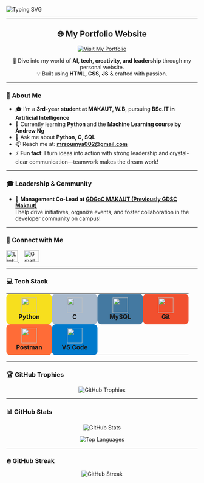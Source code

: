 <!-- Typing Animation -->
<p align="left">
  <img src="https://readme-typing-svg.demolab.com?font=Fira+Code&size=26&duration=3000&pause=1000&color=00C4FF&width=600&lines=Hi+%F0%9F%91%8B%2C+I'm+Soumyadeep+Mukherjee;AI+Enthusiast+%7C+Student+%7C+Tech+Geek" alt="Typing SVG" />
</p>

---

<h2 align="center">🌐 My Portfolio Website</h2>

<p align="center">
  <a href="https://soumyadeeep-mukherjee.github.io/My-Portfolio/" target="_blank">
    <img src="https://img.shields.io/badge/Visit%20Now-Portfolio-blue?style=for-the-badge&logo=github" alt="Visit My Portfolio" />
  </a>
</p>

<p align="center">
  🚀 Dive into my world of <strong>AI, tech, creativity, and leadership</strong> through my personal website.<br>
  💡 Built using <strong>HTML, CSS, JS</strong> & crafted with passion.
</p>

<p align="center">
  <a href="https://soumyadeeep-mukherjee.github.io/My-Portfolio/" target="_blank">

  </a>
</p>

---

### 🚀 About Me

- 🎓 I’m a **3rd-year student at MAKAUT, W.B**, pursuing **BSc.IT in Artificial Intelligence**
- 🌱 Currently learning **Python** and the **Machine Learning course by Andrew Ng**
- 💬 Ask me about **Python, C, SQL**
- 📫 Reach me at: **mrsoumya002@gmail.com**
- ⚡ **Fun fact**:  I turn ideas into action with strong leadership and crystal-clear communication—teamwork makes the dream work!

---

### 🎓 Leadership & Community

- 🏅 **Management Co-Lead at [GDGoC MAKAUT (Previously GDSC Makaut)](https://gdsc.community.dev/maulana-abul-kalam-azad-university-of-technology-kolkata/)**  
  I help drive initiatives, organize events, and foster collaboration in the developer community on campus!

---

### 🔗 Connect with Me

<p>
  <a href="https://www.linkedin.com/in/soumyadeep-mukherjee-a613b8379/" target="_blank">
    <img src="https://cdn.jsdelivr.net/gh/devicons/devicon/icons/linkedin/linkedin-original.svg" alt="LinkedIn" height="30" width="30" />
  </a>
  &nbsp;&nbsp;
  <a href="mailto:mrsoumya002@gmail.com" target="_blank">
    <img src="https://upload.wikimedia.org/wikipedia/commons/4/4e/Gmail_Icon.png" alt="Gmail" height="30" width="40" />
  </a>
</p>

---

### 💻 Tech Stack

<table>
  <tr>
    <td align="center" width="100" style="background-color:#f7df1e; border-radius:10px; padding:10px;"><img src="https://cdn.jsdelivr.net/gh/devicons/devicon/icons/python/python-original.svg" width="40" height="40"/><br><b>Python</b></td>
    <td align="center" width="100" style="background-color:#A8B9CC; border-radius:10px; padding:10px;"><img src="https://cdn.jsdelivr.net/gh/devicons/devicon/icons/c/c-original.svg" width="40" height="40"/><br><b>C</b></td>
    <td align="center" width="100" style="background-color:#4479A1; border-radius:10px; padding:10px;"><img src="https://cdn.jsdelivr.net/gh/devicons/devicon/icons/mysql/mysql-original-wordmark.svg" width="40" height="40"/><br><b>MySQL</b></td>
    <td align="center" width="100" style="background-color:#F1502F; border-radius:10px; padding:10px;"><img src="https://cdn.jsdelivr.net/gh/devicons/devicon/icons/git/git-original.svg" width="40" height="40"/><br><b>Git</b></td>
  </tr>
  <tr>
    <td align="center" width="100" style="background-color:#FF6C37; border-radius:10px; padding:10px;"><img src="https://cdn.jsdelivr.net/gh/devicons/devicon/icons/postman/postman-original.svg" width="40" height="40"/><br><b>Postman</b></td>
    <td align="center" width="100" style="background-color:#007ACC; border-radius:10px; padding:10px;"><img src="https://cdn.jsdelivr.net/gh/devicons/devicon/icons/vscode/vscode-original.svg" width="40" height="40"/><br><b>VS Code</b></td>
  </tr>
</table>

---

### 🏆 GitHub Trophies

<p align="center">
  <img src="https://github-profile-trophy.vercel.app/?username=soumyadeeep-mukherjee&theme=algolia&no-frame=true&no-bg=true&margin-w=10" alt="GitHub Trophies" />
</p>

---

### 📊 GitHub Stats

<p align="center">
  <img src="https://github-readme-stats.vercel.app/api?username=soumyadeeep-mukherjee&show_icons=true&theme=tokyonight&hide_border=true" alt="GitHub Stats" />
</p>

<p align="center">
  <img src="https://github-readme-stats.vercel.app/api/top-langs/?username=soumyadeeep-mukherjee&layout=compact&theme=tokyonight&hide_border=true" alt="Top Languages" />
</p>

---

### 🔥 GitHub Streak

<p align="center">
  <img src="https://streak-stats.demolab.com?user=soumyadeeep-mukherjee&theme=tokyonight&hide_border=true&date_format=M%20j%5B%2C%20Y%5D" alt="GitHub Streak" />
</p>
